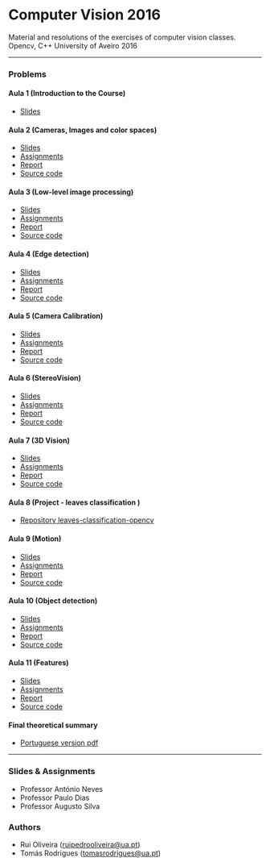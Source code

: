 # Computer Vision 2016

Material and resolutions of the exercises of computer vision classes. Opencv,  C++
University of Aveiro 2016

---
### Problems 
#### Aula 1 (Introduction to the Course)
* [Slides](https://github.com/ruipoliveira/computer-vision-2016/blob/master/docs/slides/VC1617-lecture01.pdf)

#### Aula 2 (Cameras, Images and color spaces)
* [Slides](https://github.com/ruipoliveira/computer-vision-2016/blob/master/docs/slides/VC1617-lecture02.pdf)
* [Assignments](https://github.com/ruipoliveira/computer-vision-2016/blob/master/docs/enunciation/VC1617-exercises02.pdf)
* [Report](https://github.com/ruipoliveira/computer-vision-2016/blob/master/docs/reports/pdfs/VC1617_report_class2.pdf)
* [Source code](https://github.com/ruipoliveira/computer-vision-2016/tree/master/aula2)

#### Aula 3 (Low-level image processing)
* [Slides](https://github.com/ruipoliveira/computer-vision-2016/blob/master/docs/slides/VC1617-lecture03.pdf)
* [Assignments](https://github.com/ruipoliveira/computer-vision-2016/blob/master/docs/enunciation/VC1617-exercises03.pdf)
* [Report](https://github.com/ruipoliveira/computer-vision-2016/blob/master/docs/reports/pdfs/VC1617_report_class4.pdf)
* [Source code](https://github.com/ruipoliveira/computer-vision-2016/tree/master/aula3)

#### Aula 4 (Edge detection)
* [Slides](https://github.com/ruipoliveira/computer-vision-2016/blob/master/docs/slides/VC1617-lecture04.pdf)
* [Assignments](https://github.com/ruipoliveira/computer-vision-2016/blob/master/docs/enunciation/VC1617-exercises04.pdf)
* [Report](https://github.com/ruipoliveira/computer-vision-2016/blob/master/docs/reports/pdfs/VC1617_report_class4.pdf)
* [Source code](https://github.com/ruipoliveira/computer-vision-2016/tree/master/aula4)

#### Aula 5 (Camera Calibration)
* [Slides](https://github.com/ruipoliveira/computer-vision-2016/blob/master/docs/slides/VC1617-lecture05.pdf)
* [Assignments](https://github.com/ruipoliveira/computer-vision-2016/blob/master/docs/enunciation/VC1617-exercises05.pdf)
* [Report](https://github.com/ruipoliveira/computer-vision-2016/blob/master/docs/reports/pdfs/VC1617_report_class5.pdf)
* [Source code](https://github.com/ruipoliveira/computer-vision-2016/tree/master/aula5)


#### Aula 6 (StereoVision)
* [Slides](https://github.com/ruipoliveira/computer-vision-2016/blob/master/docs/slides/VC1617-lecture06.pdf)
* [Assignments](https://github.com/ruipoliveira/computer-vision-2016/blob/master/docs/enunciation/VC1617-exercises06.pdf)
* [Report](https://github.com/ruipoliveira/computer-vision-2016/blob/master/docs/reports/pdfs/VC1617_report_class6.pdf)
* [Source code](https://github.com/ruipoliveira/computer-vision-2016/tree/master/aula6)


#### Aula 7 (3D Vision)
* [Slides](https://github.com/ruipoliveira/computer-vision-2016/blob/master/docs/slides/VC1617-lecture07.pdf)
* [Assignments](https://github.com/ruipoliveira/computer-vision-2016/blob/master/docs/enunciation/VC1617-exercises07.pdf)
* [Report](https://github.com/ruipoliveira/computer-vision-2016/blob/master/docs/reports/pdfs/VC1617_report_class7.pdf)
* [Source code](https://github.com/ruipoliveira/computer-vision-2016/tree/master/aula7)

#### Aula 8 (Project - leaves classification )
* [Repository leaves-classification-opencv ](https://github.com/ruipoliveira/leaves-classification-opencv)

#### Aula 9 (Motion)
* [Slides](https://github.com/ruipoliveira/computer-vision-2016/blob/master/docs/slides/VC1617-lecture09.pdf)
* [Assignments](https://github.com/ruipoliveira/computer-vision-2016/blob/master/docs/enunciation/VC1617-exercises09.pdf)
* [Report](https://github.com/ruipoliveira/computer-vision-2016/blob/master/docs/reports/pdfs/VC1617_report_class9.pdf)
* [Source code](https://github.com/ruipoliveira/computer-vision-2016/tree/master/aula9)

#### Aula 10 (Object detection)
* [Slides](https://github.com/ruipoliveira/computer-vision-2016/blob/master/docs/slides/VC1617-lecture10.pdf)
* [Assignments](https://github.com/ruipoliveira/computer-vision-2016/blob/master/docs/enunciation/VC1617-exercises10.pdf)
* [Report](https://github.com/ruipoliveira/computer-vision-2016/blob/master/docs/reports/pdfs/VC1617_report_class10.pdf)
* [Source code](https://github.com/ruipoliveira/computer-vision-2016/tree/master/aula10)


#### Aula 11 (Features)
* [Slides](https://github.com/ruipoliveira/computer-vision-2016/blob/master/docs/slides/VC1617-lecture11.pdf)
* [Assignments](https://github.com/ruipoliveira/computer-vision-2016/blob/master/docs/enunciation/VC1617-exercises11.pdf)
* [Report](https://github.com/ruipoliveira/computer-vision-2016/blob/master/docs/reports/pdfs/VC1617_report_class11.pdf)
* [Source code](https://github.com/ruipoliveira/computer-vision-2016/tree/master/aula11)

#### Final theoretical summary

* [Portuguese version pdf](https://github.com/ruipoliveira/computer-vision-2016/blob/master/docs/resumo-teorico-VC2016.pdf)


---
### Slides & Assignments

* Professor António Neves
* Professor Paulo Dias
* Professor Augusto Silva

### Authors
* Rui Oliveira (ruipedrooliveira@ua.pt)
* Tomás Rodrigues (tomasrodrigues@ua.pt)


